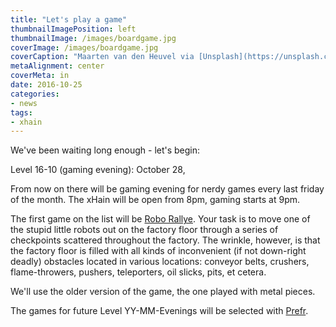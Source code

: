 ```yaml
---
title: "Let's play a game"
thumbnailImagePosition: left
thumbnailImage: /images/boardgame.jpg
coverImage: /images/boardgame.jpg
coverCaption: "Maarten van den Heuvel via [Unsplash](https://unsplash.com/photos/_pc8aMbI9UQ) ([CC0](https://creativecommons.org/publicdomain/zero/1.0/deed.de))"
metaAlignment: center
coverMeta: in
date: 2016-10-25
categories:
- news
tags:
- xhain
---
```


We've been waiting long enough - let's begin:

Level 16-10 (gaming evening): October 28,

From now on there will be gaming evening for nerdy games every last friday of the month. The xHain will be open from 8pm, gaming starts at 9pm.
<!--more-->
The first game on the list will be <a href="https://boardgamegeek.com/boardgame/18/robo-rally">Robo Rallye</a>.
Your task is to move one of the stupid little robots out on the factory floor through a series of checkpoints scattered throughout the factory. The wrinkle, however, is that the factory floor is filled with all kinds of inconvenient (if not down-right deadly) obstacles located in various locations: conveyor belts, crushers, flame-throwers, pushers, teleporters, oil slicks, pits, et cetera.

We'll use the older version of the game, the one played with metal pieces.

The games for future Level YY-MM-Evenings will be selected with <a href="www.prefr.org">Prefr</a>.
